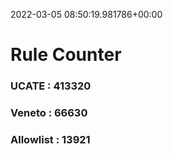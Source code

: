 2022-03-05 08:50:19.981786+00:00
# Rule Counter 
 ### UCATE : 413320

 ### Veneto : 66630

 ### Allowlist : 13921